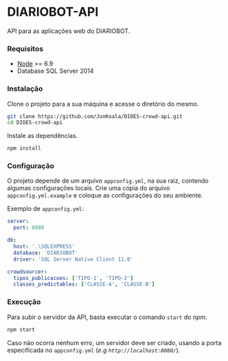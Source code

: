 # DIARIOBOT-API
API para as aplicações web do DIARIOBOT.

### Requisitos
 - [Node](https://nodejs.org) >= 6.9
 - Database SQL Server 2014

### Instalação
Clone o projeto para a sua máquina e acesse o diretório do mesmo.
``` bash
git clone https://github.com/JonKoala/DIOES-crowd-api.git
cd DIOES-crowd-api
```
Instale as dependências.
``` bash
npm install
```

### Configuração
O projeto depende de um arquivo `appconfig.yml`, na sua raiz, contendo algumas configurações locais. Crie uma cópia do arquivo `appconfig.yml.example` e coloque as configurações do seu ambiente.

Exemplo de `appconfig.yml`:
``` yaml
server:
  port: 8080

db:
  host: '.\SQLEXPRESS'
  database: 'DIARIOBOT'
  driver: 'SQL Server Native Client 11.0'

crowdsourcer:
  tipos_publicacoes: ['TIPO-1', 'TIPO-2']
  classes_predictables: ['CLASSE-A', 'CLASSE-B']
```

### Execução
Para subir o servidor da API, basta executar o comando `start` do _npm_.
``` bash
npm start
```
Caso não ocorra nenhum erro, um servidor deve ser criado, usando a porta especificada no `appconfig.yml` (_e.g `http://localhost:8080/`_).
